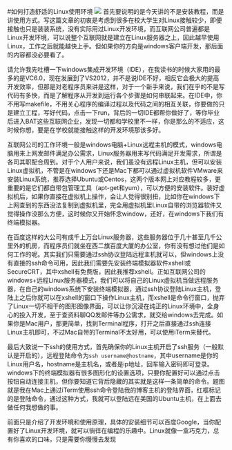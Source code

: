 #如何打造舒适的Linux使用环境
![](http://littlewhite.us/pic/linux_ssh.png)
首先要说明的是今天讲的不是安装教程，而是讲使用方式。写这篇文章的初衷是考虑到很多在校大学生对Linux接触较少，即便接触也只是装装系统，没有实际用过Linux开发环境，而互联网公司普遍都是Linux开发环境，可以说整个互联网就是建立在Linux服务器之上，因此越早使用Linux，工作之后就能越快上手。但如果你的方向是windows客户端开发，那后面的内容都没必要看了。

请允许我先吐槽一下windows集成开发环境（IDE），在我读书的时候大家用的最多的是VC6.0，现在发展到了VS2012，并不是说IDE不好，相反它会极大的提高开发效率，但那是对老程序员来讲是这样，对于一个新手来说，我们在乎的不是写代码有多快，而是了解程序从开发到运行各个步骤是如何串联起来。在IDE中，你不用写makefile，不用关心程序的编译过程以及代码之间的相互关联，你要做的只是建立工程，写好代码，点击一下run，背后的一切IDE都帮你做好了，等你毕业后进入BAT这些互联网企业，发现一切都和学校里不一样，你是那么的不适应，这时候你想，要是在学校就能接触这样的开发环境那该多好。

互联网公司的工作环境一般是windows电脑+Linux远程主机的模式，windows电脑用来上网发邮件满足办公需求，Linux服务器用来写代码满足开发需求，所谓是各司其职配合周到。对于个人用户来说，我们虽没有远程Linux主机，但可以安装Linux虚拟机，不管是在windows下还是Mac下都可以通过虚拟机软件VMware来安装Linux系统，推荐选择Ubuntu或Centos，这两个版本网上对应教程较多，更重要的是它们都自带包管理工具（apt-get和yum），可以方便的安装软件。装好虚拟机后，如果你直接在虚拟机上操作，会让人觉得很别扭，比如你在windows下上网查到的东西没法复制到虚拟机里，完全用虚拟机里Linux自带的浏览器软件又觉得操作没那么方便，这时候你又开始怀念window，还好，在windows下我们有终端模拟器。

在百度这样的大公司有成千上万台Linux服务器，这些服务器位于几十甚至几千公里外的机房，而程序员们就坐在西二旗百度大厦的办公室，你有没有想过他们是如何工作的呢。其实我们只需要通过ssh协议登陆远程主机就可以，但windows上没有直接的ssh命令可用，因此我们需要先安装终端模拟器软件xshell或SecureCRT，其中xshell有免费版，因此我推荐xshell。正如互联网公司的windows+远程Linux服务器模式，我们可以将自己的Linux虚拟机当做远程服务器，在自己的windows系统下安装终端模拟器，通过ssh协议登陆Linux主机，登陆上之后你就可以在xshell的窗口下操作Linux主机，而xshell是命令行窗口，抛弃了Linux一切不相干的图形图像界面，可以让你沉浸在纯正的Linux环境中，全身心的投入开发，至于查资料聊QQ发邮件等办公需求，就交给windows去完成。如果你是Mac用户，那更简单，找到Terminal程序，打开之后直接通过ssh连接Linux主机即可，不过Mac自带的Terminal不太好用，可以使用iTerm来替代。

最后大致说一下ssh的使用方式，首先确保你的Linux主机开启了ssh服务（一般默认是开启的），远程登陆命令为`ssh username@hostname`，其中username是你的Linux用户名，hostname是主机名，或者是ip地址，回车输入密码即可登录。windows下的终端模拟器有很多图形化的设置选项，只要你配置好可以通过点击按钮自动连接主机，但你要知道它背后隐藏的其实就是这样一条简单的命令。题图就是我在Mac上通过iTerm使用ssh命令登陆我的博客主机的登陆界面，红框标记的是登陆命令，通过这种方式，我就可以登陆远在美国的Ubuntu主机，在上面去做任何我想做的事。

前面只是介绍了开发环境和使用原理，具体的安装细节可以百度Google，当你配置好了Linux开发环境，就可以徜徉在编程的乐趣中。Linux就像一盒巧克力，总有你喜欢的口味，只是需要你慢慢去发现